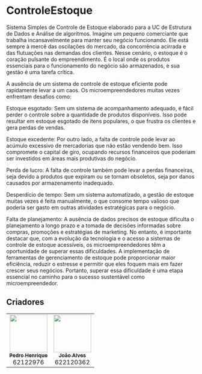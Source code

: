 # ControleEstoque
Sistema Simples de Controle de Estoque elaborado para a UC de Estrutura de Dados e Análise de algoritmos.
Imagine um pequeno comerciante que trabalha incansavelmente para manter seu negócio funcionando. Ele está sempre à mercê das oscilações do mercado, da concorrência acirrada e das flutuações nas demandas dos clientes. Nesse cenário, o estoque é o coração pulsante do empreendimento. É o local onde os produtos essenciais para o funcionamento do negócio são armazenados, e sua gestão é uma tarefa crítica.

A ausência de um sistema de controle de estoque eficiente pode rapidamente levar a um caos. Os microempreendedores muitas vezes enfrentam desafios como:

Estoque esgotado: Sem um sistema de acompanhamento adequado, é fácil perder o controle sobre a quantidade de produtos disponíveis. Isso pode resultar em estoque esgotado de itens populares, o que frustra os clientes e gera perdas de vendas.

Estoque excedente: Por outro lado, a falta de controle pode levar ao acúmulo excessivo de mercadorias que não estão vendendo bem. Isso compromete o capital de giro, ocupando recursos financeiros que poderiam ser investidos em áreas mais produtivas do negócio.

Perda de lucro: A falta de controle também pode levar a perdas financeiras, seja devido a produtos que expiram ou se tornam obsoletos, seja por danos causados por armazenamento inadequado.

Desperdício de tempo: Sem um sistema automatizado, a gestão de estoque muitas vezes é feita manualmente, o que consome tempo valioso que poderia ser gasto em outras atividades estratégicas para o negócio.

Falta de planejamento: A ausência de dados precisos de estoque dificulta o planejamento a longo prazo e a tomada de decisões informadas sobre compras, promoções e estratégias de marketing.
No entanto, é importante destacar que, com a evolução da tecnologia e o acesso a sistemas de controle de estoque acessíveis, os microempreendedores têm a oportunidade de superar essas dificuldades. A implementação de ferramentas de gerenciamento de estoque pode proporcionar maior eficiência, reduzir o estresse e permitir que eles foquem mais em fazer crescer seus negócios. Portanto, superar essa dificuldade é uma etapa essencial no caminho para o sucesso sustentável como microempreendedor.
## Criadores
<table>
  <tr>
    <td align="center"><a href="https://github.com/Pedro-HCM"><img src="https://avatars.githubusercontent.com/u/92341351?v=4" width="100px;" alt=""/><br /><sub><b>Pedro Henrique</b></sub></a><br /> <a>62122976</a></td>
    <td align="center"><a href="https://github.com/joaoalves70/joaoalves70"><img src="https://avatars.githubusercontent.com/u/81262157?v=4" width="100px;" alt=""/><br /><sub><b>João Alves</b></sub></a><br /> <a>622120362</a></td>
  <tr>
    
<table
